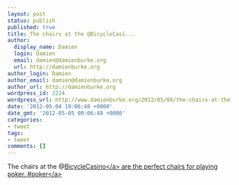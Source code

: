 ```yaml
---
layout: post
status: publish
published: true
title: The chairs at the @BicycleCasi...
author:
  display_name: Damien
  login: Damien
  email: damien@damienburke.org
  url: http://damienburke.org
author_login: Damien
author_email: damien@damienburke.org
author_url: http://damienburke.org
wordpress_id: 2224
wordpress_url: http://www.damienburke.org/2012/05/04/the-chairs-at-the-bicyclecasi/
date: '2012-05-04 19:06:48 +0000'
date_gmt: '2012-05-05 00:06:48 +0000'
categories:
- tweet
tags:
- tweet
comments: []
---
```

<p>The chairs at the @<a href="http:&#47;&#47;twitter.com&#47;BicycleCasino" class="aktt_username">BicycleCasino<&#47;a> are the perfect chairs for playing poker. #<a href="http:&#47;&#47;search.twitter.com&#47;search?q=%23poker" class="aktt_hashtag">poker<&#47;a></p>
